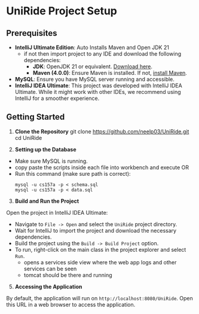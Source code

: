 # UniRide Project Setup

## Prerequisites

- **IntelliJ Ultimate Edition**: Auto Installs Maven and Open JDK 21
  - if not then import project to any IDE and download the following dependencies:
    - **JDK**: OpenJDK 21 or equivalent. [Download here](https://adoptopenjdk.net/).
    - **Maven (4.0.0)**: Ensure Maven is installed. If not, [install Maven](https://maven.apache.org/download.cgi).
- **MySQL**: Ensure you have MySQL server running and accessible.
- **IntelliJ IDEA Ultimate**: This project was developed with IntelliJ IDEA Ultimate. While it might work with other IDEs, we recommend using IntelliJ for a smoother experience.

## Getting Started

1. **Clone the Repository**
   git clone https://github.com/neelp03/UniRide.git
   cd UniRide

2. **Setting up the Database**

- Make sure MySQL is running.
- copy paste the scripts inside each file into workbench and execute
  OR
- Run this command (make sure path is correct):
  ```
  mysql -u cs157a -p < schema.sql
  mysql -u cs157a -p < data.sql
  ```

3. **Build and Run the Project**

Open the project in IntelliJ IDEA Ultimate:
- Navigate to `File -> Open` and select the `UniRide` project directory.
- Wait for IntelliJ to import the project and download the necessary dependencies.
- Build the project using the `Build -> Build Project` option.
- To run, right-click on the main class in the project explorer and select `Run`.
  - opens a services side view where the web app logs and other services can be seen
  - tomcat should be there and running

5. **Accessing the Application**

By default, the application will run on `http://localhost:8080/UniRide`. Open this URL in a web browser to access the application.
